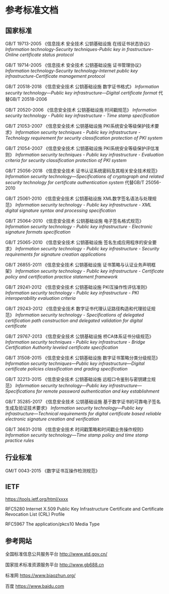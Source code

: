 # 参考标准文档

## 国家标准

GB/T 19713-2005 《信息技术 安全技术 公钥基础设施 在线证书状态协议》
 *Information technology-Security techniques-Public key in frastructure-Online certificate status protocol*

GB/T 19714-2005 《信息技术 安全技术 公钥基础设施 证书管理协议》
 *Information technology-Security technology-Internet public key infrastructure-Certificate management protocol*

GB/T 20518-2018 《信息安全技术 公钥基础设施 数字证书格式》
 *Information security technology—Public key infrastructure—Digital certificate format*
 代替GB/T 20518-2006

GB/T 20520-2006 《信息安全技术 公钥基础设施 时间戳规范》
 *Information security technology - Public key infrastructure - Time stamp specification*

GB/T 21053-2007 《信息安全技术 公钥基础设施 PKI系统安全等级保护技术要求》
 *Information security techniques - Public key infrastructure - Technology requirement for security classification protection of PKI system*

GB/T 21054-2007 《信息安全技术 公钥基础设施 PKI系统安全等级保护评估准则》
 *Information security techniques - Public key infrastructure - Evaluation criteria for security classification protection of PKI system*

GB/T 25056-2018 《信息安全技术 证书认证系统密码及其相关安全技术规范》
 *Information security technology—Specifications of cryptograph and related security technology for certificate authentication system*
 代替GB/T 25056-2010

GB/T 25061-2010 《信息安全技术 公钥基础设施 XML数字签名语法与处理规范》
 *Information security technology - Public key infrastructure - XML digital signature syntax and processing specification*

GB/T 25064-2010 《信息安全技术 公钥基础设施 电子签名格式规范》
 *Information security technology - Public key infrastructure - Electronic signature formats specification*

GB/T 25065-2010 《信息安全技术 公钥基础设施 签名生成应用程序的安全要求》
 *Information security technology - Public key infrastructure - Security requirements for signature creation applications*

GB/T 26855-2011 《信息安全技术 公钥基础设施 证书策略与认证业务声明框架》
 *Information security technology - Public key infrastructure - Certificate policy and certification practice statement framework*

GB/T 29241-2012 《信息安全技术 公钥基础设施 PKI互操作性评估准则》
 *Information security technology - Public key infrastructure - PKI interoperability evaluation criteria*

GB/T 29243-2012 《信息安全技术 数字证书代理认证路径构造和代理验证规范》
 *Information security technology - Specifications of delegated certification path construction and delegated validation for digital certificate*

GB/T 29767-2013 《信息安全技术 公钥基础设施 桥CA体系证书分级规范》
 *Information security techniques - Public key infrastructure - Bridge Certification Authority leveled certificate specification*

GB/T 31508-2015 《信息安全技术 公钥基础设施 数字证书策略分类分级规范》
 *Information security techniques—Public key infrastructure—Digital certificate policies classification and grading specification*

GB/T 32213-2015 《信息安全技术 公钥基础设施 远程口令鉴别与密钥建立规范》
 *Information security technology—Public key infrastructure—Specifications for remote password authentication and key establishment*

GB/T 35285-2017 《信息安全技术 公钥基础设施 基于数字证书的可靠电子签名生成及验证技术要求》
 *Information security technology—Public key infrastructure—Technical requirements for digital certificate based reliable electronic signature creation and verification*

GB/T 36631-2018 《信息安全技术 时间戳策略和时间戳业务操作规则》
 *Information security technology—Time stamp policy and time stamp practice rules*

## 行业标准

GM/T 0043-2015 《数字证书互操作检测规范》

## IETF

https://tools.ietf.org/html/xxxx

RFC5280 Internet X.509 Public Key Infrastructure Certificate and Certificate Revocation List (CRL) Profile

RFC5967 The application/pkcs10 Media Type

## 参考网站

全国标准信息公共服务平台 http://www.std.gov.cn/

国家技术标准资源服务平台 http://www.gb688.cn

标准网 https://www.biaozhun.org/

百度 https://www.baidu.com
